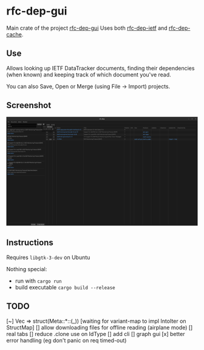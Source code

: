 # rfc-dep-gui

Main crate of the project [rfc-dep-gui](/crates/gui)
Uses both [rfc-dep-ietf](/crates/ietf) and [rfc-dep-cache](/crates/cache).

## Use

Allows looking up IETF DataTracker documents, finding their dependencies (when known) and keeping track of which document you've read.

You can also Save, Open or Merge (using File -> Import) projects.

## Screenshot
![rfc-dep-gui screenshot](/crates/gui/assets/rfc-dep-gui.png)

## Instructions
Requires `libgtk-3-dev` on Ubuntu

Nothing special: 
* run with `cargo run`
* build executable `cargo build --release`

## TODO
[~] Vec<Meta> => struct(Meta::*::(_)) [waiting for variant-map to impl IntoIter on StructMap]
[] allow downloading files for offline reading (airplane mode)
[] real tabs
[] reduce .clone use on IdType
[] add cli
[] graph gui
[x] better error handling (eg don't panic on req timed-out)
